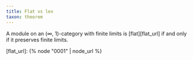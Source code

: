 ```yaml
---
title: Flat vs lex
taxon: theorem
---
```


A module on an (∞, 1)-category with finite limits is [flat][flat_url]
if and only if it preserves finite limits.

[flat_url]: {% node "0001" | node_url %}
